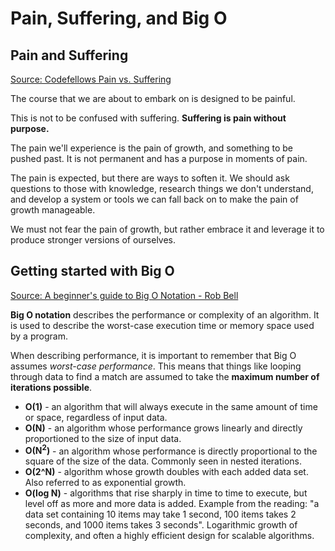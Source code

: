 # Pain, Suffering, and Big O

## Pain and Suffering

[Source: Codefellows Pain vs. Suffering](https://codefellows.github.io/code-401-python-guide/curriculum/class-01/notes/pain_suffering)

The course that we are about to embark on is designed to be painful.

This is not to be confused with suffering. **Suffering is pain without purpose.**

The pain we'll experience is the pain of growth, and something to be pushed past. It is not permanent and has a purpose in moments of pain.

The pain is expected, but there are ways to soften it. We should ask questions to those with knowledge, research things we don't understand, and develop a system or tools we can fall back on to make the pain of growth manageable.

We must not fear the pain of growth, but rather embrace it and leverage it to produce stronger versions of ourselves.

## Getting started with Big O

[Source: A beginner's guide to Big O Notation - Rob Bell](https://rob-bell.net/2009/06/a-beginners-guide-to-big-o-notation)

**Big O notation** describes the performance or complexity of an algorithm. It is used to describe the worst-case execution time or memory space used by a program.

When describing performance, it is important to remember that Big O assumes *worst-case performance*. This means that things like looping through data to find a match are assumed to take the **maximum number of iterations possible**.

* **O(1)** - an algorithm that will always execute in the same amount of time or space, regardless of input data.
* **O(N)** - an algorithm whose performance grows linearly and directly proportioned to the size of input data.
* **O(N<sup>2</sup>)** - an algorithm whose performance is directly proportional to the square of the size of the data. Commonly seen in nested iterations.
* **O(2^N)** - algorithm whose growth doubles with each added data set. Also referred to as exponential growth.
* **O(log N)** - algorithms that rise sharply in time to time to execute, but level off as more and more data is added. Example from the reading: "a data set containing 10 items may take 1 second, 100 items takes 2 seconds, and 1000 items takes 3 seconds". Logarithmic growth of complexity, and often a highly efficient design for scalable algorithms. 